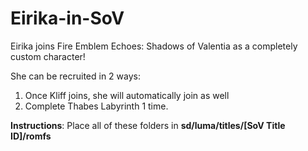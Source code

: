 # Eirika-in-SoV
Eirika joins Fire Emblem Echoes: Shadows of Valentia as a completely custom character!

She can be recruited in 2 ways:
1. Once Kliff joins, she will automatically join as well
2. Complete Thabes Labyrinth 1 time.

**Instructions**:
Place all of these folders in **sd/luma/titles/[SoV Title ID]/romfs**
